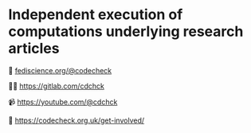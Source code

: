 # Independent execution of computations underlying research articles

🦣 <a rel="me" href="https://fediscience.org/@codecheck">fediscience.org/@codecheck</a>

🧑‍💻 <https://gitlab.com/cdchck>

📹 <https://youtube.com/@cdchck>

🤝 <https://codecheck.org.uk/get-involved/>